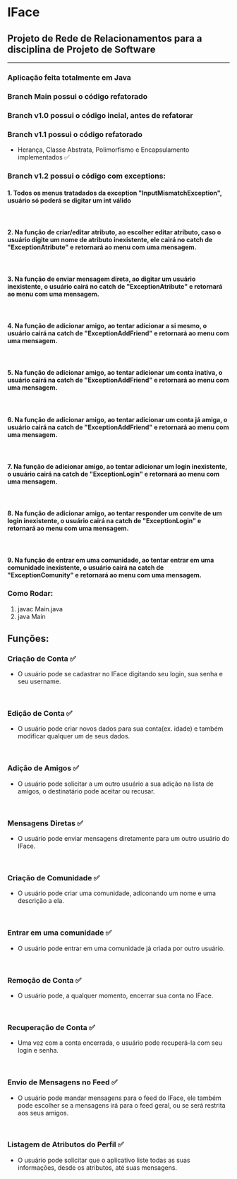 # IFace
## Projeto de Rede de Relacionamentos para a disciplina de Projeto de Software
------------------------------------------------------------------------------
### Aplicação feita totalmente em Java

### Branch Main possui o código refatorado

### Branch v1.0 possui o código incial, antes de refatorar
### Branch v1.1 possui o código refatorado
- Herança, Classe Abstrata, Polimorfismo e Encapsulamento implementados :white_check_mark:
### Branch v1.2 possui o código com exceptions:

#### 1. Todos os menus tratadados da exception "InputMismatchException", usuário só poderá se digitar um int válido
<br/>

#### 2. Na função de criar/editar atributo, ao escolher editar atributo, caso o usuário digite um nome de atributo inexistente, ele cairá no catch de "ExceptionAtribute" e retornará ao menu com uma mensagem.
<br/>

#### 3. Na função de enviar mensagem direta, ao digitar um usuário inexistente, o usuário cairá no catch de "ExceptionAtribute" e retornará ao menu com uma mensagem.
<br/>

#### 4. Na função de adicionar amigo, ao tentar adicionar a si mesmo, o usuário cairá na catch de "ExceptionAddFriend" e retornará ao menu com uma mensagem.
<br/>

#### 5. Na função de adicionar amigo, ao tentar adicionar um conta inativa, o usuário cairá na catch de "ExceptionAddFriend" e retornará ao menu com uma mensagem.
<br/>

#### 6. Na função de adicionar amigo, ao tentar adicionar um conta já amiga, o usuário cairá na catch de "ExceptionAddFriend" e retornará ao menu com uma mensagem.
<br/>

#### 7. Na função de adicionar amigo, ao tentar adicionar um login inexistente, o usuário cairá na catch de "ExceptionLogin" e retornará ao menu com uma mensagem.
<br/>

#### 8. Na função de adicionar amigo, ao tentar responder um convite de um login inexistente, o usuário cairá na catch de "ExceptionLogin" e retornará ao menu com uma mensagem.
<br/>

#### 9. Na função de entrar em uma comunidade, ao tentar entrar em uma comunidade inexistente, o usuário cairá na catch de "ExceptionComunity" e retornará ao menu com uma mensagem.

### Como Rodar:
1. javac Main.java
2. java Main
## Funções:

### Criação de Conta :white_check_mark:
- O usuário pode se cadastrar no IFace digitando seu login, sua senha e seu username.
<br/>

### Edição de Conta :white_check_mark:
- O usuário pode criar novos dados para sua conta(ex. idade) e também modificar qualquer um de seus dados.
<br/>

### Adição de Amigos :white_check_mark:
- O usuário pode solicitar a um outro usuário a sua adição na lista de amigos, o destinatário pode aceitar ou recusar.
<br/>

### Mensagens Diretas :white_check_mark:
- O usuário pode enviar mensagens diretamente para um outro usuário do IFace.
<br/>

### Criação de Comunidade :white_check_mark:
- O usuário pode criar uma comunidade, adiconando um nome e uma descrição a ela.
<br/>

### Entrar em uma comunidade :white_check_mark:
- O usuário pode entrar em uma comunidade já criada por outro usuário.
<br/>

### Remoção de Conta :white_check_mark:
- O usuário pode, a qualquer momento, encerrar sua conta no IFace.
<br/>

### Recuperação de Conta :white_check_mark:
- Uma vez com a conta encerrada, o usuário pode recuperá-la com seu login e senha.
<br/>

### Envio de Mensagens no Feed :white_check_mark:
- O usuário pode mandar mensagens para o feed do IFace, ele também pode escolher se a mensagens irá para o feed geral, ou se será restrita aos seus amigos.
<br/>

### Listagem de Atributos do Perfil :white_check_mark:
- O usuário pode solicitar que o aplicativo liste todas as suas informações, desde os atributos, até suas mensagens.
<br/>
